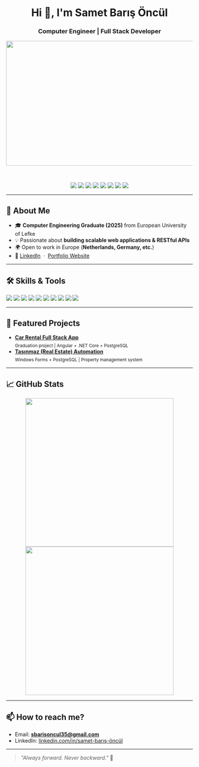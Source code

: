 <h1 align="center">Hi 👋, I'm Samet Barış Öncül</h1>
<h3 align="center">Computer Engineer | Full Stack Developer</h3>
<p align="center">
  <img width="1298" height="336" alt="image" src="https://github.com/user-attachments/assets/fc833e83-ee48-40d5-8ee2-cc0944924fe4" />
</p>
<br>

<p align="center">
  <img src="https://img.shields.io/badge/.NET-512BD4?style=for-the-badge&logo=dotnet&logoColor=white"/>
  <img src="https://img.shields.io/badge/C%23-239120?style=for-the-badge&logo=c-sharp&logoColor=white"/>
  <img src="https://img.shields.io/badge/Angular-DD0031?style=for-the-badge&logo=angular&logoColor=white"/>
  <img src="https://img.shields.io/badge/PostgreSQL-4169E1?style=for-the-badge&logo=postgresql&logoColor=white"/>
  <img src="https://img.shields.io/badge/JavaScript-F7DF1E?style=for-the-badge&logo=javascript&logoColor=black"/>
  <img src="https://img.shields.io/badge/TypeScript-3178C6?style=for-the-badge&logo=typescript&logoColor=white"/>
  <img src="https://img.shields.io/badge/HTML5-E34F26?style=for-the-badge&logo=html5&logoColor=white"/>
  <img src="https://img.shields.io/badge/CSS3-1572B6?style=for-the-badge&logo=css3&logoColor=white"/>
</p>

---

## 🚀 About Me

- 🎓 **Computer Engineering Graduate (2025)** from European University of Lefke
- 💡 Passionate about **building scalable web applications & RESTful APIs**
- 🌍 Open to work in Europe (**Netherlands, Germany, etc.**)
- 🔗 [LinkedIn](https://www.linkedin.com/in/samet-bar%C4%B1%C5%9F-%C3%B6nc%C3%BCl-5186ba270/) &nbsp;&middot;&nbsp; [Portfolio Website](https://sbarisoncul.netlify.app/) 

---

## 🛠️ Skills & Tools

<p>
  <img src="https://img.shields.io/badge/-C%23-239120?style=flat-square&logo=c-sharp&logoColor=white"/>
  <img src="https://img.shields.io/badge/-.NET-512BD4?style=flat-square&logo=dotnet&logoColor=white"/>
  <img src="https://img.shields.io/badge/-Angular-DD0031?style=flat-square&logo=angular&logoColor=white"/>
  <img src="https://img.shields.io/badge/-TypeScript-3178C6?style=flat-square&logo=typescript&logoColor=white"/>
  <img src="https://img.shields.io/badge/-PostgreSQL-4169E1?style=flat-square&logo=postgresql&logoColor=white"/>
  <img src="https://img.shields.io/badge/-Entity%20Framework-68217A?style=flat-square&logo=dotnet&logoColor=white"/>
  <img src="https://img.shields.io/badge/-JavaScript-F7DF1E?style=flat-square&logo=javascript&logoColor=black"/>
  <img src="https://img.shields.io/badge/-HTML5-E34F26?style=flat-square&logo=html5&logoColor=white"/>
  <img src="https://img.shields.io/badge/-CSS3-1572B6?style=flat-square&logo=css3&logoColor=white"/>
  <img src="https://img.shields.io/badge/-Git-F05032?style=flat-square&logo=git&logoColor=white"/>
</p>

---

## 🌟 Featured Projects

- [**Car Rental Full Stack App**](https://github.com/quuaq/CarRentalAPI)  
  <sub>Graduation project | Angular + .NET Core + PostgreSQL</sub>
- [**Taşınmaz (Real Estate) Automation**](https://github.com/quuaq/Tasinmaz-FrontEnd)  
  <sub>Windows Forms + PostgreSQL | Property management system</sub>

---

## 📈 GitHub Stats

<p align="center">
  <img src="https://github-readme-stats.vercel.app/api?username=quuaq&show_icons=true&theme=radical" width="400"/>
  <img src="https://github-readme-streak-stats.herokuapp.com?user=quuaq&theme=radical" width="400"/>
</p>

---

## 📫 How to reach me?

- Email: **sbarisoncul35@gmail.com**
- LinkedIn: [linkedin.com/in/samet-barış-öncül](https://www.linkedin.com/in/samet-bar%C4%B1%C5%9F-%C3%B6nc%C3%BCl/)

---

> _"Always forward. Never backward."_ 🚀


